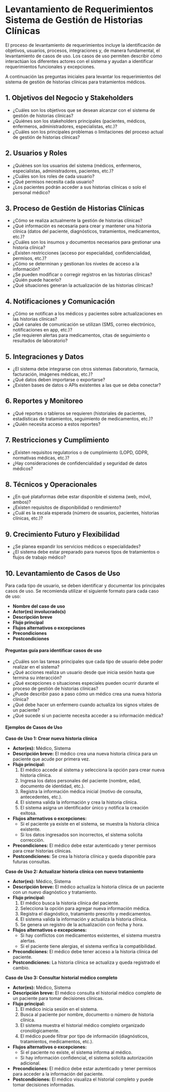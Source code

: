# Levantamiento de Requerimientos Sistema de Gestión de Historias Clínicas

El proceso de levantamiento de requerimientos incluye la identificación de objetivos, usuarios, procesos, integraciones y, de manera fundamental, el levantamiento de casos de uso. Los casos de uso permiten describir cómo interactúan los diferentes actores con el sistema y ayudan a identificar requerimientos funcionales y excepciones.

A continuación las preguntas iniciales para levantar los requerimientos del sistema de gestión de historias clínicas para tratamientos médicos.

## 1. Objetivos del Negocio y Stakeholders
- ¿Cuáles son los objetivos que se desean alcanzar con el sistema de gestión de historias clínicas?
- ¿Quiénes son los stakeholders principales (pacientes, médicos, enfermeros, administradores, especialistas, etc.)?
- ¿Cuáles son los principales problemas o limitaciones del proceso actual de gestión de historias clínicas?

## 2. Usuarios y Roles
- ¿Quiénes son los usuarios del sistema (médicos, enfermeros, especialistas, administradores, pacientes, etc.)?
- ¿Cuáles son los roles de cada usuario?
- ¿Qué permisos necesita cada usuario?
- ¿Los pacientes podrán acceder a sus historias clínicas o solo el personal médico?

## 3. Proceso de Gestión de Historias Clínicas
- ¿Cómo se realiza actualmente la gestión de historias clínicas?
- ¿Qué información es necesaria para crear y mantener una historia clínica (datos del paciente, diagnósticos, tratamientos, medicamentos, etc.)?
- ¿Cuáles son los insumos y documentos necesarios para gestionar una historia clínica?
- ¿Existen restricciones (acceso por especialidad, confidencialidad, permisos, etc.)?
- ¿Cómo se determinan y gestionan los niveles de acceso a la información?
- ¿Se pueden modificar o corregir registros en las historias clínicas? ¿Quién puede hacerlo?
- ¿Qué situaciones generan la actualización de las historias clínicas?

## 4. Notificaciones y Comunicación
- ¿Cómo se notifican a los médicos y pacientes sobre actualizaciones en las historias clínicas?
- ¿Qué canales de comunicación se utilizan (SMS, correo electrónico, notificaciones en app, etc.)?
- ¿Se requieren alertas para medicamentos, citas de seguimiento o resultados de laboratorio?

## 5. Integraciones y Datos
- ¿El sistema debe integrarse con otros sistemas (laboratorio, farmacia, facturación, imágenes médicas, etc.)?
- ¿Qué datos deben importarse o exportarse?
- ¿Existen bases de datos o APIs existentes a las que se deba conectar?

## 6. Reportes y Monitoreo
- ¿Qué reportes o tableros se requieren (historiales de pacientes, estadísticas de tratamientos, seguimiento de medicamentos, etc.)?
- ¿Quién necesita acceso a estos reportes?

## 7. Restricciones y Cumplimiento
- ¿Existen requisitos regulatorios o de cumplimiento (LOPD, GDPR, normativas médicas, etc.)?
- ¿Hay consideraciones de confidencialidad y seguridad de datos médicos?

## 8. Técnicos y Operacionales
- ¿En qué plataformas debe estar disponible el sistema (web, móvil, ambos)?
- ¿Existen requisitos de disponibilidad o rendimiento?
- ¿Cuál es la escala esperada (número de usuarios, pacientes, historias clínicas, etc.)?

## 9. Crecimiento Futuro y Flexibilidad
- ¿Se planea expandir los servicios médicos o especialidades?
- ¿El sistema debe estar preparado para nuevos tipos de tratamientos o flujos de trabajo médico?

## 10. Levantamiento de Casos de Uso

Para cada tipo de usuario, se deben identificar y documentar los principales casos de uso. Se recomienda utilizar el siguiente formato para cada caso de uso:

- **Nombre del caso de uso**
- **Actor(es) involucrado(s)**
- **Descripción breve**
- **Flujo principal**
- **Flujos alternativos o excepciones**
- **Precondiciones**
- **Postcondiciones**

#### Preguntas guía para identificar casos de uso
- ¿Cuáles son las tareas principales que cada tipo de usuario debe poder realizar en el sistema?
- ¿Qué acciones realiza un usuario desde que inicia sesión hasta que termina su interacción?
- ¿Qué excepciones o situaciones especiales pueden ocurrir durante el proceso de gestión de historias clínicas?
- ¿Puede describir paso a paso cómo un médico crea una nueva historia clínica?
- ¿Qué debe hacer un enfermero cuando actualiza los signos vitales de un paciente?
- ¿Qué sucede si un paciente necesita acceder a su información médica?

#### Ejemplos de Casos de Uso

**Caso de Uso 1: Crear nueva historia clínica**
- **Actor(es):** Médico, Sistema
- **Descripción breve:** El médico crea una nueva historia clínica para un paciente que acude por primera vez.
- **Flujo principal:**
  1. El médico accede al sistema y selecciona la opción para crear nueva historia clínica.
  2. Ingresa los datos personales del paciente (nombre, edad, documento de identidad, etc.).
  3. Registra la información médica inicial (motivo de consulta, antecedentes, etc.).
  4. El sistema valida la información y crea la historia clínica.
  5. El sistema asigna un identificador único y notifica la creación exitosa.
- **Flujos alternativos o excepciones:**
  - Si el paciente ya existe en el sistema, se muestra la historia clínica existente.
  - Si los datos ingresados son incorrectos, el sistema solicita corrección.
- **Precondiciones:** El médico debe estar autenticado y tener permisos para crear historias clínicas.
- **Postcondiciones:** Se crea la historia clínica y queda disponible para futuras consultas.

**Caso de Uso 2: Actualizar historia clínica con nuevo tratamiento**
- **Actor(es):** Médico, Sistema
- **Descripción breve:** El médico actualiza la historia clínica de un paciente con un nuevo diagnóstico y tratamiento.
- **Flujo principal:**
  1. El médico busca la historia clínica del paciente.
  2. Selecciona la opción para agregar nueva información médica.
  3. Registra el diagnóstico, tratamiento prescrito y medicamentos.
  4. El sistema valida la información y actualiza la historia clínica.
  5. Se genera un registro de la actualización con fecha y hora.
- **Flujos alternativos o excepciones:**
  - Si hay conflictos con medicamentos existentes, el sistema muestra alertas.
  - Si el paciente tiene alergias, el sistema verifica la compatibilidad.
- **Precondiciones:** El médico debe tener acceso a la historia clínica del paciente.
- **Postcondiciones:** La historia clínica se actualiza y queda registrado el cambio.

**Caso de Uso 3: Consultar historial médico completo**
- **Actor(es):** Médico, Sistema
- **Descripción breve:** El médico consulta el historial médico completo de un paciente para tomar decisiones clínicas.
- **Flujo principal:**
  1. El médico inicia sesión en el sistema.
  2. Busca al paciente por nombre, documento o número de historia clínica.
  3. El sistema muestra el historial médico completo organizado cronológicamente.
  4. El médico puede filtrar por tipo de información (diagnósticos, tratamientos, medicamentos, etc.).
- **Flujos alternativos o excepciones:**
  - Si el paciente no existe, el sistema informa al médico.
  - Si hay información confidencial, el sistema solicita autorización adicional.
- **Precondiciones:** El médico debe estar autenticado y tener permisos para acceder a la información del paciente.
- **Postcondiciones:** El médico visualiza el historial completo y puede tomar decisiones informadas. 